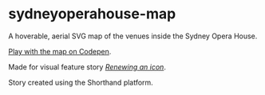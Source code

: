 # sydneyoperahouse-map
 A hoverable, aerial SVG map of the venues inside the Sydney Opera House.  
 
 [Play with the map on Codepen](https://codepen.io/tamtzekin/pen/XWWNoPV).
 
 Made for visual feature story [*Renewing an icon*](https://stories.sydneyoperahouse.com/renewing-an-icon/#group-Map-WAUzkUSRvH). 
 
 Story created using the Shorthand platform.
